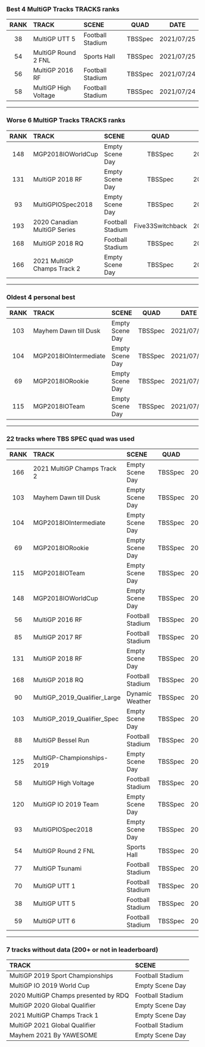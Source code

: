 ### Best 4 MultiGP Tracks TRACKS ranks
|RANK|TRACK|SCENE|QUAD|DATE|
|:---:|:---|:---|:---:|:---:|
|38|MultiGP UTT 5|Football Stadium|TBSSpec|2021/07/25|
|54|MultiGP Round 2 FNL|Sports Hall|TBSSpec|2021/07/25|
|56|MultiGP 2016 RF|Football Stadium|TBSSpec|2021/07/24|
|58|MultiGP High Voltage|Football Stadium|TBSSpec|2021/07/24|
---
### Worse 6 MultiGP Tracks TRACKS ranks
|RANK|TRACK|SCENE|QUAD|DATE|
|:---:|:---|:---|:---:|:---:|
|148|MGP2018IOWorldCup|Empty Scene Day|TBSSpec|2021/07/18|
|131|MultiGP 2018 RF|Empty Scene Day|TBSSpec|2021/07/24|
|93|MultiGPIOSpec2018|Empty Scene Day|TBSSpec|2021/07/25|
|193|2020 Canadian MultiGP Series|Football Stadium|Five33Switchback|2022/03/21|
|168|MultiGP 2018 RQ|Football Stadium|TBSSpec|2021/07/24|
|166|2021 MultiGP Champs Track 2|Empty Scene Day|TBSSpec|2022/01/04|
---
### Oldest 4 personal best
|RANK|TRACK|SCENE|QUAD|DATE|
|:---:|:---|:---|:---:|:---:|
|103|Mayhem Dawn till Dusk|Empty Scene Day|TBSSpec|2021/07/18|
|104|MGP2018IOIntermediate|Empty Scene Day|TBSSpec|2021/07/18|
|69|MGP2018IORookie|Empty Scene Day|TBSSpec|2021/07/18|
|115|MGP2018IOTeam|Empty Scene Day|TBSSpec|2021/07/18|
---
### 22 tracks where TBS SPEC quad was used
|RANK|TRACK|SCENE|QUAD|DATE|
|:---:|:---|:---|:---:|:---:|
|166|2021 MultiGP Champs Track 2|Empty Scene Day|TBSSpec|2022/01/04|
|103|Mayhem Dawn till Dusk|Empty Scene Day|TBSSpec|2021/07/18|
|104|MGP2018IOIntermediate|Empty Scene Day|TBSSpec|2021/07/18|
|69|MGP2018IORookie|Empty Scene Day|TBSSpec|2021/07/18|
|115|MGP2018IOTeam|Empty Scene Day|TBSSpec|2021/07/18|
|148|MGP2018IOWorldCup|Empty Scene Day|TBSSpec|2021/07/18|
|56|MultiGP 2016 RF|Football Stadium|TBSSpec|2021/07/24|
|85|MultiGP 2017 RF|Football Stadium|TBSSpec|2022/01/11|
|131|MultiGP 2018 RF|Empty Scene Day|TBSSpec|2021/07/24|
|168|MultiGP 2018 RQ|Football Stadium|TBSSpec|2021/07/24|
|90|MultiGP_2019_Qualifier_Large|Dynamic Weather|TBSSpec|2022/01/30|
|103|MultiGP_2019_Qualifier_Spec|Empty Scene Day|TBSSpec|2021/07/25|
|88|MultiGP Bessel Run|Football Stadium|TBSSpec|2021/07/24|
|125|MultiGP-Championships-2019|Empty Scene Day|TBSSpec|2021/07/25|
|58|MultiGP High Voltage|Football Stadium|TBSSpec|2021/07/24|
|120|MultiGP IO 2019 Team|Empty Scene Day|TBSSpec|2021/07/24|
|93|MultiGPIOSpec2018|Empty Scene Day|TBSSpec|2021/07/25|
|54|MultiGP Round 2 FNL|Sports Hall|TBSSpec|2021/07/25|
|77|MultiGP Tsunami|Football Stadium|TBSSpec|2021/07/25|
|70|MultiGP UTT 1|Football Stadium|TBSSpec|2021/07/25|
|38|MultiGP UTT 5|Football Stadium|TBSSpec|2021/07/25|
|59|MultiGP UTT 6|Football Stadium|TBSSpec|2021/07/25|
---
### 7 tracks without data (200+ or not in leaderboard)
|TRACK|SCENE|
|:---|:---|
|MultiGP 2019 Sport Championships|Football Stadium|
|MultiGP IO 2019 World Cup|Empty Scene Day|
|2020 MultiGP Champs presented by RDQ|Football Stadium|
|MultiGP 2020 Global Qualifier|Empty Scene Day|
|2021 MultiGP Champs Track 1|Empty Scene Day|
|MultiGP 2021 Global Qualifier|Football Stadium|
|Mayhem 2021 By YAWESOME|Empty Scene Day|
